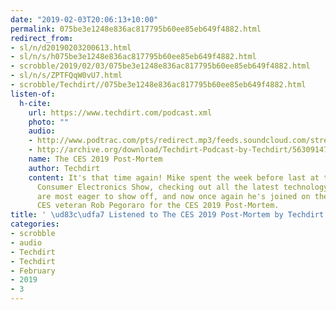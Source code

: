 ```yaml
---
date: "2019-02-03T20:06:13+10:00"
permalink: 075be3e1248e836ac817795b60ee85eb649f4882.html
redirect_from:
- sl/n/d20190203200613.html
- sl/n/s/h075be3e1248e836ac817795b60ee85eb649f4882.html
- scrobble/2019/02/03/075be3e1248e836ac817795b60ee85eb649f4882.html
- sl/n/s/ZPTFQqW0vU7.html
- scrobble/Techdirt//075be3e1248e836ac817795b60ee85eb649f4882.html
listen-of:
  h-cite:
    url: https://www.techdirt.com/podcast.xml
    photo: ""
    audio:
    - http://www.podtrac.com/pts/redirect.mp3/feeds.soundcloud.com/stream/563091471-techdirt-the-ces-2019-post-mortem.mp3
    - http://archive.org/download/Techdirt-Podcast-by-Techdirt/563091471-techdirt-the-ces-2019-post-mortem.mp3
    name: The CES 2019 Post-Mortem
    author: Techdirt
    content: It's that time again! Mike spent the week before last at this year's
      Consumer Electronics Show, checking out all the latest technology that companies
      are most eager to show off, and now once again he's joined on the podcast by
      CES veteran Rob Pegoraro for the CES 2019 Post-Mortem.
title: ' \ud83c\udfa7 Listened to The CES 2019 Post-Mortem by Techdirt From Techdirt'
categories:
- scrobble
- audio
- Techdirt
- Techdirt
- February
- 2019
- 3
---
```

